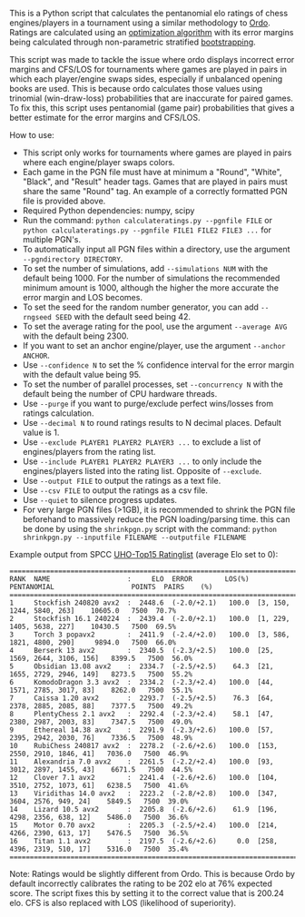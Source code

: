 This is a Python script that calculates the pentanomial elo ratings of chess engines/players in a tournament using a similar methodology to [Ordo](https://github.com/michiguel/Ordo). Ratings are calculated using an [optimization algorithm](https://en.wikipedia.org/wiki/Limited-memory_BFGS) with its error margins being calculated through non-parametric stratified [bootstrapping](https://en.wikipedia.org/wiki/Bootstrapping_(statistics)).

This script was made to tackle the issue where ordo displays incorrect error margins and CFS/LOS for tournaments where games are played in pairs in which each player/engine swaps sides, especially if unbalanced opening books are used. This is because ordo calculates those values using trinomial (win-draw-loss) probabilities that are inaccurate for paired games. To fix this, this script uses pentanomial (game pair) probabilities that gives a better estimate for the error margins and CFS/LOS.

How to use:
- This script only works for tournaments where games are played in pairs where each engine/player swaps colors.
- Each game in the PGN file must have at minimum a "Round", "White", "Black", and "Result" header tags. Games that are played in pairs must share the same "Round" tag. An example of a correctly formatted PGN file is provided above.
- Required Python dependencies: numpy, scipy
- Run the command: `python calculateratings.py --pgnfile FILE` or `python calculateratings.py --pgnfile FILE1 FILE2 FILE3 ...` for multiple PGN's.
- To automatically input all PGN files within a directory, use the argument `--pgndirectory DIRECTORY`.
- To set the number of simulations, add `--simulations NUM` with the default being 1000. For the number of simulations the recommended minimum amount is 1000, although the higher the more accurate the error margin and LOS becomes.
- To set the seed for the random number generator, you can add `--rngseed SEED` with the default seed being 42.
- To set the average rating for the pool, use the argument `--average AVG` with the default being 2300.
- If you want to set an anchor engine/player, use the argument `--anchor ANCHOR`.
- Use `--confidence N` to set the % confidence interval for the error margin with the default value being 95.
- To set the number of parallel processes, set `--concurrency N` with the default being the number of CPU hardware threads.
- Use `--purge` if you want to purge/exclude perfect wins/losses from ratings calculation.
- Use `--decimal N` to round ratings results to N decimal places. Default value is 1.
- Use `--exclude PLAYER1 PLAYER2 PLAYER3 ...` to exclude a list of engines/players from the rating list.
- Use `--include PLAYER1 PLAYER2 PLAYER3 ...` to only include the engines/players listed into the rating list. Opposite of `--exclude`.
- Use `--output FILE` to output the ratings as a text file.
- Use `--csv FILE` to output the ratings as a csv file.
- Use `--quiet` to silence progress updates.
- For very large PGN files (>1GB), it is recommended to shrink the PGN file beforehand to massively reduce the PGN loading/parsing time. this can be done by using the `shrinkpgn.py` script with the command: `python shrinkpgn.py --inputfile FILENAME --outputfile FILENAME`

Example output from SPCC [UHO-Top15 Ratinglist](https://www.sp-cc.de/) (average Elo set to 0):
```
===============================================================================================================
RANK  NAME                   :     ELO  ERROR        LOS(%)  PENTANOMIAL                   POINTS  PAIRS    (%)
===============================================================================================================
1     Stockfish 240820 avx2  :  2448.6  (-2.0/+2.1)   100.0  [3, 150, 1244, 5840, 263]    10605.0   7500  70.7%
2     Stockfish 16.1 240224  :  2439.4  (-2.0/+2.1)   100.0  [1, 229, 1405, 5638, 227]    10430.5   7500  69.5%
3     Torch 3 popavx2        :  2411.9  (-2.4/+2.0)   100.0  [3, 586, 1821, 4800, 290]     9894.0   7500  66.0%
4     Berserk 13 avx2        :  2340.5  (-2.3/+2.5)   100.0  [25, 1569, 2644, 3106, 156]   8399.5   7500  56.0%
5     Obsidian 13.08 avx2    :  2334.7  (-2.5/+2.5)    64.3  [21, 1655, 2729, 2946, 149]   8273.5   7500  55.2%
6     KomodoDragon 3.3 avx2  :  2334.2  (-2.3/+2.4)   100.0  [44, 1571, 2785, 3017, 83]    8262.0   7500  55.1%
7     Caissa 1.20 avx2       :  2293.7  (-2.5/+2.5)    76.3  [64, 2378, 2885, 2085, 88]    7377.5   7500  49.2%
8     PlentyChess 2.1 avx2   :  2292.4  (-2.3/+2.4)    58.1  [47, 2380, 2987, 2003, 83]    7347.5   7500  49.0%
9     Ethereal 14.38 avx2    :  2291.9  (-2.3/+2.6)   100.0  [57, 2395, 2942, 2030, 76]    7336.5   7500  48.9%
10    RubiChess 240817 avx2  :  2278.2  (-2.6/+2.6)   100.0  [153, 2550, 2910, 1846, 41]   7036.0   7500  46.9%
11    Alexandria 7.0 avx2    :  2261.5  (-2.2/+2.4)   100.0  [93, 3012, 2897, 1455, 43]    6671.5   7500  44.5%
12    Clover 7.1 avx2        :  2241.4  (-2.6/+2.6)   100.0  [104, 3510, 2752, 1073, 61]   6238.5   7500  41.6%
13    Viridithas 14.0 avx2   :  2223.2  (-2.8/+2.8)   100.0  [347, 3604, 2576, 949, 24]    5849.5   7500  39.0%
14    Lizard 10.5 avx2       :  2205.8  (-2.6/+2.6)    61.9  [196, 4298, 2356, 638, 12]    5486.0   7500  36.6%
15    Motor 0.70 avx2        :  2205.3  (-2.5/+2.4)   100.0  [214, 4266, 2390, 613, 17]    5476.5   7500  36.5%
16    Titan 1.1 avx2         :  2197.5  (-2.6/+2.6)     0.0  [258, 4396, 2319, 510, 17]    5316.0   7500  35.4%
===============================================================================================================
```
Note: Ratings would be slightly different from Ordo. This is because Ordo by default incorrectly calibrates the rating to be 202 elo at 76% expected score. The script fixes this by setting it to the correct value that is 200.24 elo. CFS is also replaced with LOS (likelihood of superiority).
